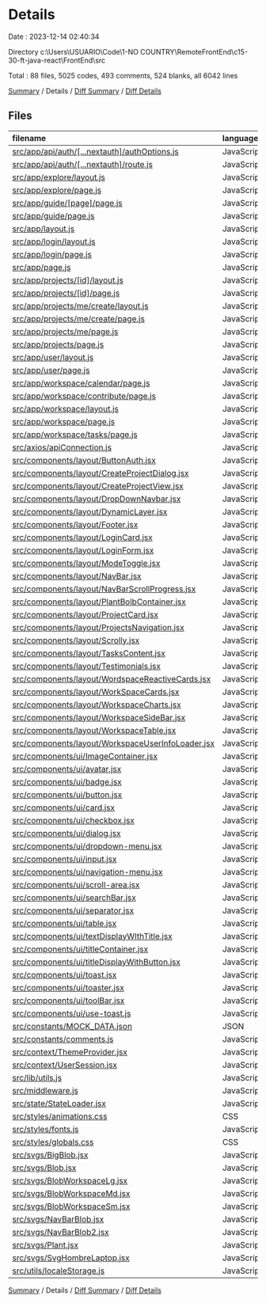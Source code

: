# Details

Date : 2023-12-14 02:40:34

Directory c:\\Users\\USUARIO\\Code\\1-NO COUNTRY\\RemoteFrontEnd\\c15-30-ft-java-react\\FrontEnd\\src

Total : 88 files,  5025 codes, 493 comments, 524 blanks, all 6042 lines

[Summary](results.md) / Details / [Diff Summary](diff.md) / [Diff Details](diff-details.md)

## Files
| filename | language | code | comment | blank | total |
| :--- | :--- | ---: | ---: | ---: | ---: |
| [src/app/api/auth/[...nextauth]/authOptions.js](/src/app/api/auth/%5B...nextauth%5D/authOptions.js) | JavaScript | 59 | 1 | 6 | 66 |
| [src/app/api/auth/[...nextauth]/route.js](/src/app/api/auth/%5B...nextauth%5D/route.js) | JavaScript | 4 | 0 | 1 | 5 |
| [src/app/explore/layout.js](/src/app/explore/layout.js) | JavaScript | 20 | 0 | 4 | 24 |
| [src/app/explore/page.js](/src/app/explore/page.js) | JavaScript | 24 | 1 | 5 | 30 |
| [src/app/guide/[page]/page.js](/src/app/guide/%5Bpage%5D/page.js) | JavaScript | 8 | 0 | 5 | 13 |
| [src/app/guide/page.js](/src/app/guide/page.js) | JavaScript | 0 | 0 | 1 | 1 |
| [src/app/layout.js](/src/app/layout.js) | JavaScript | 33 | 0 | 4 | 37 |
| [src/app/login/layout.js](/src/app/login/layout.js) | JavaScript | 5 | 0 | 3 | 8 |
| [src/app/login/page.js](/src/app/login/page.js) | JavaScript | 12 | 0 | 3 | 15 |
| [src/app/page.js](/src/app/page.js) | JavaScript | 114 | 0 | 8 | 122 |
| [src/app/projects/[id]/layout.js](/src/app/projects/%5Bid%5D/layout.js) | JavaScript | 7 | 0 | 3 | 10 |
| [src/app/projects/[id]/page.js](/src/app/projects/%5Bid%5D/page.js) | JavaScript | 64 | 0 | 10 | 74 |
| [src/app/projects/me/create/layout.js](/src/app/projects/me/create/layout.js) | JavaScript | 14 | 0 | 3 | 17 |
| [src/app/projects/me/create/page.js](/src/app/projects/me/create/page.js) | JavaScript | 53 | 1 | 6 | 60 |
| [src/app/projects/me/page.js](/src/app/projects/me/page.js) | JavaScript | 7 | 0 | 2 | 9 |
| [src/app/projects/page.js](/src/app/projects/page.js) | JavaScript | 8 | 0 | 7 | 15 |
| [src/app/user/layout.js](/src/app/user/layout.js) | JavaScript | 20 | 0 | 5 | 25 |
| [src/app/user/page.js](/src/app/user/page.js) | JavaScript | 27 | 0 | 6 | 33 |
| [src/app/workspace/calendar/page.js](/src/app/workspace/calendar/page.js) | JavaScript | 17 | 0 | 4 | 21 |
| [src/app/workspace/contribute/page.js](/src/app/workspace/contribute/page.js) | JavaScript | 17 | 0 | 5 | 22 |
| [src/app/workspace/layout.js](/src/app/workspace/layout.js) | JavaScript | 36 | 0 | 4 | 40 |
| [src/app/workspace/page.js](/src/app/workspace/page.js) | JavaScript | 38 | 0 | 9 | 47 |
| [src/app/workspace/tasks/page.js](/src/app/workspace/tasks/page.js) | JavaScript | 23 | 0 | 5 | 28 |
| [src/axios/apiConnection.js](/src/axios/apiConnection.js) | JavaScript | 19 | 1 | 5 | 25 |
| [src/components/layout/ButtonAuth.jsx](/src/components/layout/ButtonAuth.jsx) | JavaScript | 46 | 15 | 6 | 67 |
| [src/components/layout/CreateProjectDialog.jsx](/src/components/layout/CreateProjectDialog.jsx) | JavaScript | 24 | 28 | 6 | 58 |
| [src/components/layout/CreateProjectView.jsx](/src/components/layout/CreateProjectView.jsx) | JavaScript | 105 | 22 | 8 | 135 |
| [src/components/layout/DropDownNavbar.jsx](/src/components/layout/DropDownNavbar.jsx) | JavaScript | 67 | 21 | 5 | 93 |
| [src/components/layout/DynamicLayer.jsx](/src/components/layout/DynamicLayer.jsx) | JavaScript | 10 | 0 | 4 | 14 |
| [src/components/layout/Footer.jsx](/src/components/layout/Footer.jsx) | JavaScript | 36 | 0 | 3 | 39 |
| [src/components/layout/LoginCard.jsx](/src/components/layout/LoginCard.jsx) | JavaScript | 86 | 8 | 7 | 101 |
| [src/components/layout/LoginForm.jsx](/src/components/layout/LoginForm.jsx) | JavaScript | 192 | 1 | 16 | 209 |
| [src/components/layout/ModeToggle.jsx](/src/components/layout/ModeToggle.jsx) | JavaScript | 37 | 0 | 4 | 41 |
| [src/components/layout/NavBar.jsx](/src/components/layout/NavBar.jsx) | JavaScript | 337 | 10 | 15 | 362 |
| [src/components/layout/NavBarScrollProgress.jsx](/src/components/layout/NavBarScrollProgress.jsx) | JavaScript | 17 | 0 | 5 | 22 |
| [src/components/layout/PlantBolbContainer.jsx](/src/components/layout/PlantBolbContainer.jsx) | JavaScript | 26 | 0 | 2 | 28 |
| [src/components/layout/ProjectCard.jsx](/src/components/layout/ProjectCard.jsx) | JavaScript | 45 | 19 | 2 | 66 |
| [src/components/layout/ProjectsNavigation.jsx](/src/components/layout/ProjectsNavigation.jsx) | JavaScript | 158 | 0 | 7 | 165 |
| [src/components/layout/Scrolly.jsx](/src/components/layout/Scrolly.jsx) | JavaScript | 160 | 6 | 14 | 180 |
| [src/components/layout/TasksContent.jsx](/src/components/layout/TasksContent.jsx) | JavaScript | 5 | 0 | 4 | 9 |
| [src/components/layout/Testimonials.jsx](/src/components/layout/Testimonials.jsx) | JavaScript | 26 | 0 | 4 | 30 |
| [src/components/layout/WordspaceReactiveCards.jsx](/src/components/layout/WordspaceReactiveCards.jsx) | JavaScript | 86 | 9 | 14 | 109 |
| [src/components/layout/WorkSpaceCards.jsx](/src/components/layout/WorkSpaceCards.jsx) | JavaScript | 148 | 34 | 10 | 192 |
| [src/components/layout/WorkspaceCharts.jsx](/src/components/layout/WorkspaceCharts.jsx) | JavaScript | 180 | 0 | 12 | 192 |
| [src/components/layout/WorkspaceSideBar.jsx](/src/components/layout/WorkspaceSideBar.jsx) | JavaScript | 190 | 0 | 5 | 195 |
| [src/components/layout/WorkspaceTable.jsx](/src/components/layout/WorkspaceTable.jsx) | JavaScript | 361 | 0 | 6 | 367 |
| [src/components/layout/WorkspaceUserInfoLoader.jsx](/src/components/layout/WorkspaceUserInfoLoader.jsx) | JavaScript | 24 | 0 | 6 | 30 |
| [src/components/ui/ImageContainer.jsx](/src/components/ui/ImageContainer.jsx) | JavaScript | 23 | 19 | 4 | 46 |
| [src/components/ui/avatar.jsx](/src/components/ui/avatar.jsx) | JavaScript | 35 | 69 | 9 | 113 |
| [src/components/ui/badge.jsx](/src/components/ui/badge.jsx) | JavaScript | 34 | 44 | 2 | 80 |
| [src/components/ui/button.jsx](/src/components/ui/button.jsx) | JavaScript | 94 | 37 | 6 | 137 |
| [src/components/ui/card.jsx](/src/components/ui/card.jsx) | JavaScript | 42 | 0 | 9 | 51 |
| [src/components/ui/checkbox.jsx](/src/components/ui/checkbox.jsx) | JavaScript | 20 | 0 | 5 | 25 |
| [src/components/ui/dialog.jsx](/src/components/ui/dialog.jsx) | JavaScript | 83 | 0 | 14 | 97 |
| [src/components/ui/dropdown-menu.jsx](/src/components/ui/dropdown-menu.jsx) | JavaScript | 139 | 0 | 19 | 158 |
| [src/components/ui/input.jsx](/src/components/ui/input.jsx) | JavaScript | 78 | 36 | 10 | 124 |
| [src/components/ui/navigation-menu.jsx](/src/components/ui/navigation-menu.jsx) | JavaScript | 94 | 0 | 13 | 107 |
| [src/components/ui/scroll-area.jsx](/src/components/ui/scroll-area.jsx) | JavaScript | 35 | 0 | 6 | 41 |
| [src/components/ui/searchBar.jsx](/src/components/ui/searchBar.jsx) | JavaScript | 9 | 0 | 6 | 15 |
| [src/components/ui/separator.jsx](/src/components/ui/separator.jsx) | JavaScript | 21 | 0 | 5 | 26 |
| [src/components/ui/table.jsx](/src/components/ui/table.jsx) | JavaScript | 73 | 0 | 11 | 84 |
| [src/components/ui/textDisplayWIthTitle.jsx](/src/components/ui/textDisplayWIthTitle.jsx) | JavaScript | 27 | 45 | 7 | 79 |
| [src/components/ui/titleContainer.jsx](/src/components/ui/titleContainer.jsx) | JavaScript | 17 | 40 | 1 | 58 |
| [src/components/ui/titleDisplayWithButton.jsx](/src/components/ui/titleDisplayWithButton.jsx) | JavaScript | 20 | 22 | 3 | 45 |
| [src/components/ui/toast.jsx](/src/components/ui/toast.jsx) | JavaScript | 72 | 0 | 11 | 83 |
| [src/components/ui/toaster.jsx](/src/components/ui/toaster.jsx) | JavaScript | 32 | 0 | 4 | 36 |
| [src/components/ui/toolBar.jsx](/src/components/ui/toolBar.jsx) | JavaScript | 23 | 1 | 5 | 29 |
| [src/components/ui/use-toast.js](/src/components/ui/use-toast.js) | JavaScript | 127 | 3 | 25 | 155 |
| [src/constants/MOCK_DATA.json](/src/constants/MOCK_DATA.json) | JSON | 100 | 0 | 0 | 100 |
| [src/constants/comments.js](/src/constants/comments.js) | JavaScript | 26 | 0 | 0 | 26 |
| [src/context/ThemeProvider.jsx](/src/context/ThemeProvider.jsx) | JavaScript | 6 | 0 | 2 | 8 |
| [src/context/UserSession.jsx](/src/context/UserSession.jsx) | JavaScript | 6 | 0 | 3 | 9 |
| [src/lib/utils.js](/src/lib/utils.js) | JavaScript | 5 | 0 | 2 | 7 |
| [src/middleware.js](/src/middleware.js) | JavaScript | 9 | 0 | 4 | 13 |
| [src/state/StateLoader.jsx](/src/state/StateLoader.jsx) | JavaScript | 17 | 0 | 6 | 23 |
| [src/styles/animations.css](/src/styles/animations.css) | CSS | 22 | 0 | 3 | 25 |
| [src/styles/fonts.js](/src/styles/fonts.js) | JavaScript | 4 | 0 | 2 | 6 |
| [src/styles/globals.css](/src/styles/globals.css) | CSS | 93 | 0 | 38 | 131 |
| [src/svgs/BigBlob.jsx](/src/svgs/BigBlob.jsx) | JavaScript | 19 | 0 | 1 | 20 |
| [src/svgs/Blob.jsx](/src/svgs/Blob.jsx) | JavaScript | 19 | 0 | 1 | 20 |
| [src/svgs/BlobWorkspaceLg.jsx](/src/svgs/BlobWorkspaceLg.jsx) | JavaScript | 19 | 0 | 1 | 20 |
| [src/svgs/BlobWorkspaceMd.jsx](/src/svgs/BlobWorkspaceMd.jsx) | JavaScript | 19 | 0 | 1 | 20 |
| [src/svgs/BlobWorkspaceSm.jsx](/src/svgs/BlobWorkspaceSm.jsx) | JavaScript | 19 | 0 | 1 | 20 |
| [src/svgs/NavBarBlob.jsx](/src/svgs/NavBarBlob.jsx) | JavaScript | 18 | 0 | 1 | 19 |
| [src/svgs/NavBarBlob2.jsx](/src/svgs/NavBarBlob2.jsx) | JavaScript | 31 | 0 | 1 | 32 |
| [src/svgs/Plant.jsx](/src/svgs/Plant.jsx) | JavaScript | 36 | 0 | 1 | 37 |
| [src/svgs/SvgHombreLaptop.jsx](/src/svgs/SvgHombreLaptop.jsx) | JavaScript | 450 | 0 | 1 | 451 |
| [src/utils/localeStorage.js](/src/utils/localeStorage.js) | JavaScript | 14 | 0 | 1 | 15 |

[Summary](results.md) / Details / [Diff Summary](diff.md) / [Diff Details](diff-details.md)